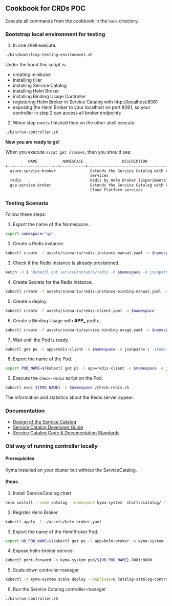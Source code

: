 ## Cookbook for CRDs POC 

Execute all commands from the cookbook in the `hack` directory.

### Bootstrap local environment for testing

1. In one shell execute:
```bash
./bin/bootstrap-testing-environment.sh
```

Under the hood this script is:
- creating minikube
- installing tiller
- installing Service Catalog
- installing Helm Broker
- installing Binding Usage Controller
- registering Helm Broker in Service Catalog with http://localhost:8081
- exposing the Helm Broker to your localhost on port 8081, so your controller in step 2 can access all broker endpoints 

2. When step one is finished then on the other shell execute:
```bash
./bin/run-controller.sh
```

**Now you are ready to go!**

When you execute `svcat get classes`, then you should see:
```bash
          NAME           NAMESPACE                 DESCRIPTION
+----------------------+-----------+------------------------------------------+
  azure-service-broker               Extends the Service Catalog with Azure
                                     services
  redis                              Redis by Helm Broker (Experimental)
  gcp-service-broker                 Extends the Service Catalog with Google
                                     Cloud Platform services
``` 

### Testing Scenario

Follow these steps:

1. Export the name of the Namespace.
```bash
export namespace="qa"
```
2. Create a Redis instance.
```bash
kubectl create -f assets/scenario/redis-instance-manual.yaml -n $namespace
```
3. Check if the Redis instance is already provisioned.
```bash
watch -n 1 "kubectl get serviceinstance/redis -n $namespace -o jsonpath='{ .status.conditions[0].reason }'"
```
4. Create Secrets for the Redis instance.
```bash
kubectl create -f assets/scenario/redis-instance-binding-manual.yaml -n $namespace
```
5. Create a deploy.
```bash
kubectl create -f assets/scenario/redis-client.yaml -n $namespace
```
6. Create a Binding Usage with **APP_** prefix.
```bash
kubectl create -f assets/scenario/service-binding-usage.yaml -n $namespace
```
7. Wait until the Pod is ready.
```bash
kubectl get po -l app=redis-client -n $namespace -o jsonpath='{ .items[*].status.conditions[?(@.type=="Ready")].status }'
```
8. Export the name of the Pod.
```bash
export POD_NAME=$(kubectl get po -l app=redis-client -n $namespace -o jsonpath='{ .items[*].metadata.name }')
```
9. Execute the `check-redis` script on the Pod.
```bash
kubectl exec ${POD_NAME} -n $namespace /check-redis.sh
```

The information and statistics about the Redis server appear.


### Documentation

- [Design of the Service Catalog](https://svc-cat.io/docs/design/)
- [Service Catalog Developer Guide](https://svc-cat.io/docs/devguide/)
- [Service Catalog Code & Documentation Standards](https://svc-cat.io/docs/code-standards/)


### Old way of running controller locally

#### Prerequisites

Kyma installed on your cluster but without the ServiceCatalog.

#### Steps

1. Install ServiceCatalog chart
```bash
helm install --name catalog --namespace kyma-system  charts/catalog/ --wait
```

2. Register Helm Broker
```bash
kubectl apply -f ./assets/helm-broker.yaml
```

3. Export the name of the HelmBroker Pod.
```bash
export HB_POD_NAME=$(kubectl get po -l app=helm-broker -n kyma-system -o jsonpath='{ .items[*].metadata.name }')
```

4. Expose helm-broker service
```bash
kubectl port-forward -n kyma-system pod/${HB_POD_NAME} 8081:8080
```

5. Scale down controller manager 

```bash
kubectl -n kyma-system scale deploy --replicas=0 catalog-catalog-controller-manager
```

6. Run the Service Catalog controller-manager
```bash
./bin/run-controller.sh
```
